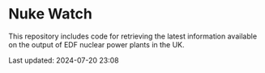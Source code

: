 # Nuke Watch

This repository includes code for retrieving the latest information available on the output of EDF nuclear power plants in the UK.

Last updated: 2024-07-20 23:08